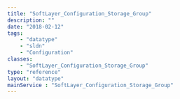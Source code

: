 ```yaml
---
title: "SoftLayer_Configuration_Storage_Group"
description: ""
date: "2018-02-12"
tags:
    - "datatype"
    - "sldn"
    - "Configuration"
classes:
    - "SoftLayer_Configuration_Storage_Group"
type: "reference"
layout: "datatype"
mainService : "SoftLayer_Configuration_Storage_Group"
---
```

